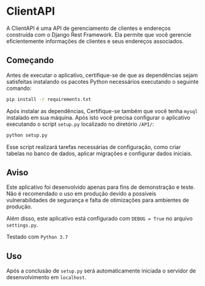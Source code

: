 # ClientAPI

A ClientAPI é uma API de gerenciamento de clientes e endereços construída com o Django Rest Framework. Ela permite que você gerencie eficientemente informações de clientes e seus endereços associados.

## Começando

Antes de executar o aplicativo, certifique-se de que as dependências sejam satisfeitas instalando os pacotes Python necessários executando o seguinte comando:

```bash
pip install -r requirements.txt
```

Após instalar as dependências, Certifique-se também que você tenha `mysql` instalado em sua máquina.
Após isto você precisa configurar o aplicativo executando o script `setup.py` localizado no diretório `/API/`:

```bash
python setup.py
```

Esse script realizará tarefas necessárias de configuração, como criar tabelas no banco de dados, aplicar migrações e configurar dados iniciais.

## Aviso
Este aplicativo foi desenvolvido apenas para fins de demonstração e teste. Não é recomendado o uso em produção devido a possíveis vulnerabilidades de segurança e falta de otimizações para ambientes de produção.

Além disso, este aplicativo está configurado com `DEBUG = True` no arquivo `settings.py`. 

Testado com `Python 3.7`

## Uso
Após a conclusão de `setup.py` será automaticamente iniciada o servidor de desenvolvimento em `localhost`.
